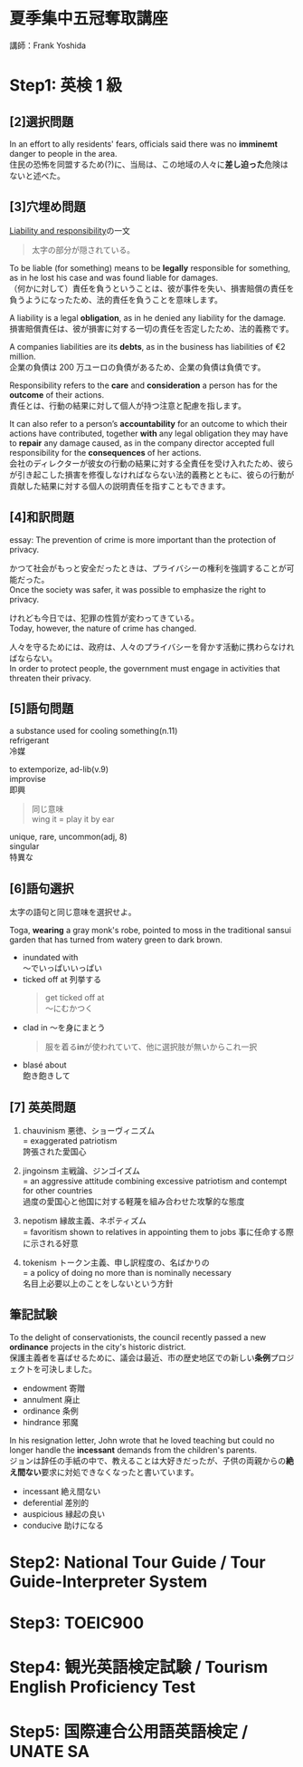# 夏季集中五冠奪取講座

講師：Frank Yoshida

# Step1: 英検 1 級

## [2]選択問題

In an effort to ally residents' fears, officials said there was no **imminemt** danger to people in the area.  
住民の恐怖を同盟するため(?)に、当局は、この地域の人々に**差し迫った**危険はないと述べた。

## [3]穴埋め問題

[Liability and responsibility](https://www.translegal.com/lesson/2518-2)の一文

> 太字の部分が隠されている。

To be liable (for something) means to be **legally** responsible for something, as in he lost his case and was found liable for damages.  
（何かに対して）責任を負うということは、彼が事件を失い、損害賠償の責任を負うようになったため、法的責任を負うことを意味します。

A liability is a legal **obligation**, as in he denied any liability for the damage.  
損害賠償責任は、彼が損害に対する一切の責任を否定したため、法的義務です。

A companies liabilities are its **debts**, as in the business has liabilities of €2 million.  
企業の負債は 200 万ユーロの負債があるため、企業の負債は負債です。

Responsibility refers to the **care** and **consideration** a person has for the **outcome** of their actions.  
責任とは、行動の結果に対して個人が持つ注意と配慮を指します。

It can also refer to a person’s **accountability** for an outcome to which their actions have contributed, together **with** any legal obligation they may have to **repair** any damage caused, as in the company director accepted full responsibility for the **consequences** of her actions.  
会社のディレクターが彼女の行動の結果に対する全責任を受け入れたため、彼らが引き起こした損害を修復しなければならない法的義務とともに、彼らの行動が貢献した結果に対する個人の説明責任を指すこともできます。

## [4]和訳問題

essay: The prevention of crime is more important than the protection of privacy.

かつて社会がもっと安全だったときは、プライバシーの権利を強調することが可能だった。  
Once the society was safer, it was possible to emphasize the right to privacy.

けれども今日では、犯罪の性質が変わってきている。  
Today, however, the nature of crime has changed.

人々を守るためには、政府は、人々のプライバシーを脅かす活動に携わらなければならない。  
In order to protect people, the government must engage in activities that threaten their privacy.

## [5]語句問題

a substance used for cooling something(n.11)  
refrigerant  
冷媒

to extemporize, ad-lib(v.9)  
improvise  
即興

> 同じ意味  
> wing it = play it by ear

unique, rare, uncommon(adj, 8)  
singular  
特異な

## [6]語句選択

太字の語句と同じ意味を選択せよ。

Toga, **wearing** a gray monk's robe, pointed to moss in the traditional sansui garden that has turned from watery green to dark brown.

- inundated with  
  ～でいっぱいいっぱい
- ticked off at
  列挙する
  > get ticked off at  
  > ～にむかつく
- clad in
  ～を身にまとう
  > 服を着る**in**が使われていて、他に選択肢が無いからこれ一択
- blasé about  
  飽き飽きして

## [7] 英英問題

1. chauvinism 悪徳、ショーヴィニズム  
   = exaggerated patriotism  
   誇張された愛国心

2. jingoinsm 主戦論、ジンゴイズム  
   = an aggressive attitude combining excessive patriotism and contempt for other countries  
   過度の愛国心と他国に対する軽蔑を組み合わせた攻撃的な態度

3. nepotism 縁故主義、ネポティズム  
    = favoritism shown to relatives in appointing them to jobs
   事に任命する際に示される好意

4. tokenism トークン主義、申し訳程度の、名ばかりの  
   = a policy of doing no more than is nominally necessary  
   名目上必要以上のことをしないという方針

## 筆記試験

To the delight of conservationists, the council recently passed a new **ordinance** projects in the city's historic district.  
保護主義者を喜ばせるために、議会は最近、市の歴史地区での新しい**条例**プロジェクトを可決しました。

- endowment 寄贈
- annulment 廃止
- ordinance 条例
- hindrance 邪魔

In his resignation letter, John wrote that he loved teaching but could no longer handle the **incessant** demands from the children's parents.  
ジョンは辞任の手紙の中で、教えることは大好きだったが、子供の両親からの**絶え間ない**要求に対処できなくなったと書いています。

- incessant 絶え間ない
- deferential 差別的
- auspicious 縁起の良い
- conducive 助けになる

# Step2: National Tour Guide / Tour Guide-Interpreter System

# Step3: TOEIC900

# Step4: 観光英語検定試験 / Tourism English Proficiency Test

# Step5: 国際連合公用語英語検定 / UNATE SA
